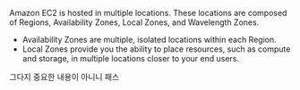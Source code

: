Amazon EC2 is hosted in multiple locations. These locations are composed of Regions, Availability Zones, Local Zones, and Wavelength Zones.  
- Availability Zones are multiple, isolated locations within each Region.
- Local Zones provide you the ability to place resources, such as compute and storage, in multiple locations closer to your end users.  

그다지 중요한 내용이 아니니 패스
